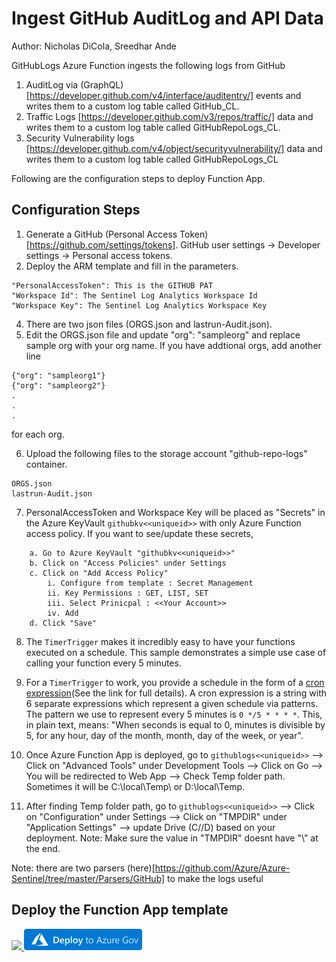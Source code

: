 # Ingest GitHub AuditLog and API Data
Author: Nicholas DiCola, Sreedhar Ande

 GitHubLogs Azure Function ingests the following logs from GitHub
 1. AuditLog via (GraphQL)[https://developer.github.com/v4/interface/auditentry/] events and writes them to a custom log table called GitHub_CL.  
 2. Traffic Logs [https://developer.github.com/v3/repos/traffic/] data and writes them to a custom log table called GitHubRepoLogs_CL. 
 3. Security Vulnerability logs [https://developer.github.com/v4/object/securityvulnerability/] data and writes them to a custom log table called GitHubRepoLogs_CL

Following are the configuration steps to deploy Function App.

## Configuration Steps
1. Generate a GitHub (Personal Access Token)[https://github.com/settings/tokens].  GitHub user settings -> Developer settings -> Personal access tokens.
2. Deploy the ARM template and fill in the parameters.
```
"PersonalAccessToken": This is the GITHUB PAT​
"Workspace Id": The Sentinel Log Analytics Workspace Id​
"Workspace Key": The Sentinel Log Analytics Workspace Key
 ```
4. There are two json files (ORGS.json and lastrun-Audit.json).
5. Edit the ORGS.json file and update "org": "sampleorg" and replace sample org with your org name.  If you have addtional orgs, add another line 
```
{"org": "sampleorg1"} 
{"org": "sampleorg2"}
.
.
.
```
for each org.

6. Upload the following files to the storage account "github-repo-logs" container.
```
ORGS.json
lastrun-Audit.json
```

7. PersonalAccessToken and Workspace Key will be placed as "Secrets" in the Azure KeyVault `githubkv<<uniqueid>>` with only Azure Function access policy. If you want to see/update these secrets,

```
    a. Go to Azure KeyVault "githubkv<<uniqueid>>"
    b. Click on "Access Policies" under Settings
    c. Click on "Add Access Policy"
        i. Configure from template : Secret Management
        ii. Key Permissions : GET, LIST, SET
        iii. Select Prinicpal : <<Your Account>>
        iv. Add
    d. Click "Save"

```

8. The `TimerTrigger` makes it incredibly easy to have your functions executed on a schedule. This sample demonstrates a simple use case of calling your function every 5 minutes.

9. For a `TimerTrigger` to work, you provide a schedule in the form of a [cron expression](https://en.wikipedia.org/wiki/Cron#CRON_expression)(See the link for full details). A cron expression is a string with 6 separate expressions which represent a given schedule via patterns. The pattern we use to represent every 5 minutes is `0 */5 * * * *`. This, in plain text, means: "When seconds is equal to 0, minutes is divisible by 5, for any hour, day of the month, month, day of the week, or year".

10. Once Azure Function App is deployed, go to `githublogs<<uniqueid>>` --> Click on "Advanced Tools" under Development Tools --> Click on Go --> You will be redirected to Web App --> Check Temp folder path. Sometimes it
	will be C:\local\Temp\ or D:\local\Temp\.

11. After finding Temp folder path, go to `githublogs<<uniqueid>>` --> Click on "Configuration" under Settings --> Click on "TMPDIR" under "Application Settings" --> update Drive (C//D) based on your deployment.
	Note: Make sure the value in "TMPDIR" doesnt have "\\" at the end.

Note: there are two parsers (here)[https://github.com/Azure/Azure-Sentinel/tree/master/Parsers/GitHub] to make the logs useful

## Deploy the Function App template
<a href="https://portal.azure.com/#create/Microsoft.Template/uri/https%3A%2F%2Fraw.githubusercontent.com%2FAzure%2FAzure-Sentinel%2Fmaster%2FDataConnectors%2FGithubFunction%2Fazuredeploy_GitHubFunctionApp.json" target="_blank">
    <img src="https://aka.ms/deploytoazurebutton"/>
</a>
<a href="https://portal.azure.us/#create/Microsoft.Template/uri/https%3A%2F%2Fraw.githubusercontent.com%2FAzure%2FAzure-Sentinel%2Fmaster%2FDataConnectors%2FGithubFunction%2Fazuredeploy_GitHubFunctionApp.json" target="_blank">
<img src="https://raw.githubusercontent.com/Azure/azure-quickstart-templates/master/1-CONTRIBUTION-GUIDE/images/deploytoazuregov.png"/>
</a>
